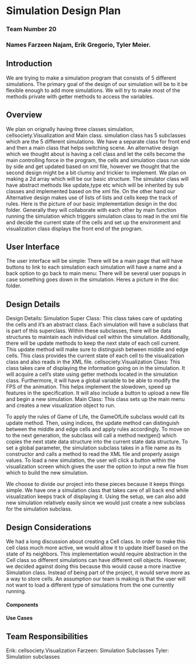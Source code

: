 # Simulation Design Plan
### Team Number 20 
### Names  Farzeen Najam, Erik Gregorio, Tyler Meier.

## Introduction
We are trying to make a simulation program that consists of 5 different simulations. The primary goal of the design
of our simulation will be to it be flexible enough to add more simulations. We will try to make most of the methods
private with getter methods to access the variables.

## Overview
We plan on orignally having three classes simulation, cellsociety.Visualization and Main class. simulation class has 5 subclasses
which are the 5 different simulations. We have a separate class for front end and then a main class that 
helps switching scene. An alternative design which we thought about is having a cell class and let the cells become
the main controlling force in the program, the cells and simulation class run side by side and get updated
based on xml file, however we thought that the second design might be a bit clumsy and trickier to implement.
We plan on making a 2d array which will be our basic structure. The simulator class will have abstract methods like
update,type etc which will be inherited by sub classes and implemented based on the xml file.
On the other hand our Alternative design makes use of lists of lists  and cells keep the track of rules.
Here is the picture of our basic implementation design in the doc folder.
Generally they will collaborate with each other by main function running the simulation which triggers simulation class to
read in the xml file and decide the current state of the cells and set up the environment and visualization class displays the 
front end of the program.

## User Interface
The user interface will be simple: There will be a main page that will have buttons to link to each simulation
each simulation will have a name and a back option to go back to main menu:
There will be several user popups in case something goes down in the simulation.
Heres a picture in the doc folder.

## Design Details

Design Details:
	Simulation Super Class:
		This class takes care of updating the cells and it’s an abstract class. Each simulation will have a subclass that is part of this superclass. Within these subclasses, there will be data structures to maintain each individual cell within the simulation. Additionally, there will be update methods to keep the next state of each cell current. This update method will make sure to distinguish between middle and edge cells. This class provides the current state of each cell to the visualization class and also reads in the XML file.
	cellsociety.Visualization Class:
		This class takes care of displaying the information going on in the simulation. It will acquire a cell’s state using getter methods located in the simulation class. Furthermore, it will have a global variable to be able to modify the FPS of the animation. This helps implement the slowdown, speed up features in the specification. It will also include a button to upload a new file and begin a new simulation.
	Main Class:
		This class sets up the main menu and creates a new visualization object to run. 

To apply the rules of Game of Life, the GameOfLife subclass would call its update method. Then, using indices, the update method can distinguish between the middle and edge cells and apply rules accordingly. 
To move on to the next generation, the subclass will call a method nextgen() which copies the next state data structure into the current state data structure.
To set a global parameter, the simulation subclass takes in a file name as its constructor and calls a method to read the XML file and properly assign values.
To load a new simulation, the user will click a button within the visualization screen which gives the user the option to input a new file from which to build the new simulation.

We choose to divide our project into these pieces because it keeps things simple. We have one a simulation class that takes care of all back end while visualization keeps track of displaying it. Using the setup, we can also add new simulation relatively easily since we would just create a new subclass for the simulation subclass.


## Design Considerations

We had a long discussion about creating a Cell class. In order to make this cell class much more active, we would allow it to update itself based on the state of its neighbors. This implementation would require abstraction in the Cell class so different simulations can have different cell objects. However, we decided against doing this because this would cause a more inactive Simulation class. Instead of being part of the project, it would serve more as a way to store cells.
An assumption our team is making is that the user will not want to load a different type of simulations from the one currently running.



#### Components

#### Use Cases


## Team Responsibilities

Erik: cellsociety.Visualization
Farzeen: Simulation Subclasses
Tyler: Simulation subclasses



